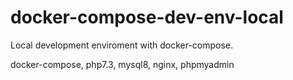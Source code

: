 # docker-compose-dev-env-local
Local development enviroment with docker-compose.

docker-compose, php7.3, mysql8, nginx, phpmyadmin
